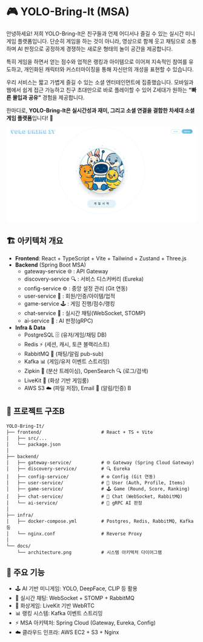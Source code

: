# 🎮 YOLO-Bring-It (MSA)
안녕하세요! 저희 YOLO-Bring-It은 친구들과 언제 어디서나 즐길 수 있는 실시간 미니게임 플랫폼입니다.
단순히 게임을 하는 것이 아니라, 영상으로 함께 웃고 채팅으로 소통하며 AI 판정으로 공정하게 경쟁하는 새로운 형태의 놀이 공간을 제공합니다.

특히 게임을 하면서 얻는 점수와 업적은 랭킹과 아이템으로 이어져 지속적인 참여를 유도하고,
개인화된 캐릭터와 커스터마이징을 통해 자신만의 개성을 표현할 수 있습니다.

우리 서비스는 짧고 가볍게 즐길 수 있는 소셜 엔터테인먼트에 집중했습니다.
모바일과 웹에서 쉽게 접근 가능하고 친구 초대만으로 바로 플레이할 수 있어 Z세대가 원하는 **“빠른 몰입과 공유”** 경험을 제공합니다.

한마디로, **YOLO-Bring-It은 실시간성과 재미, 그리고 소셜 연결을 결합한 차세대 소셜 게임 플랫폼**입니다! 🚀

![screenshot](/docs/screenshot.png)

## 🏗️ 아키텍처 개요
- **Frontend**: React + TypeScript + Vite + Tailwind + Zustand + Three.js
- **Backend** (Spring Boot MSA)
    - gateway-service 🌐 : API Gateway
    - discovery-service 🔍 : 서비스 디스커버리 (Eureka)
    - config-service ⚙️ : 중앙 설정 관리 (Git 연동)
    - user-service 👤 : 회원/인증/아이템/업적
    - game-service 🕹️ : 게임 진행/점수/랭킹
    - chat-service 💬 : 실시간 채팅(WebSocket, STOMP)
    - ai-service 🤖 : AI 판정(gRPC)
- **Infra & Data**
    - PostgreSQL 🗄️ (유저/게임/채팅 DB)
    - Redis ⚡ (세션, 캐시, 토큰 블랙리스트)
    - RabbitMQ 📨 (채팅/알림 pub-sub)
    - Kafka 📊 (게임/유저 이벤트 스트리밍)
    - Zipkin 🔎 (분산 트레이싱), OpenSearch 🔍 (로그/검색)
    - LiveKit 🎥 (화상 기반 게임룸)
    - AWS S3 ☁️ (파일 저장), Email 📧 (알림/인증)
B
## 📂 프로젝트 구조B
```
YOLO-Bring-It/
├── frontend/                      # React + TS + Vite
│   ├── src/...
│   └── package.json
│
├── backend/
│   ├── gateway-service/           # 🌐 Gateway (Spring Cloud Gateway)
│   ├── discovery-service/         # 🔍 Eureka
│   ├── config-service/            # ⚙️ Config (Git 연동)
│   ├── user-service/              # 👤 User (Auth, Profile, Items)
│   ├── game-service/              # 🕹️ Game (Round, Score, Ranking)
│   ├── chat-service/              # 💬 Chat (WebSocket, RabbitMQ)
│   └── ai-service/                # 🤖 gRPC AI 판정
│
├── infra/
│   ├── docker-compose.yml         # Postgres, Redis, RabbitMQ, Kafka 등
│   └── nginx.conf                 # Reverse Proxy
│
└── docs/
    └── architecture.png           # 시스템 아키텍처 다이어그램
```

## 🔑 주요 기능
- 🕹️ AI 기반 미니게임: YOLO, DeepFace, CLIP 등 활용
- 💬 실시간 채팅: WebSocket + STOMP + RabbitMQ
- 🎥 화상게임: LiveKit 기반 WebRTC
- 📊 랭킹 시스템: Kafka 이벤트 스트리밍
- ⚡ MSA 아키텍처: Spring Cloud (Gateway, Eureka, Config)
- ☁️ 클라우드 인프라: AWS EC2 + S3 + Nginx